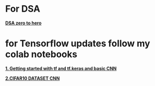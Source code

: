 # For DSA 
**[DSA zero to hero](https://github.com/sachuverma/DataStructures-Algorithms/tree/4703b8b7db15741b6d20aa04be17dbd29dc6bf63/Striver%20Sheet)**


# for Tensorflow updates follow my colab notebooks
**[1. Getting started with tf and tf.keras and basic CNN](https://colab.research.google.com/drive/1_eTAZAe8PM9-Qc4PziseOSpDY54zZVGh?usp=sharing)**


**[2.CIFAR10 DATASET CNN](https://colab.research.google.com/drive/1PuVhCrDrhg7v_gDZKHpbXytSPI5S-EhN#scrollTo=GoH9_OTNIiD9)**
